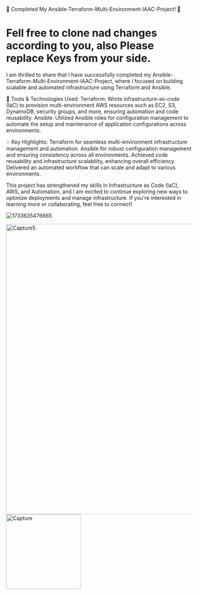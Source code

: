 🚀 Completed My Ansible-Terraform-Multi-Environment-IAAC-Project! 🚀
# Fell free to clone nad changes according to you, also Please replace Keys from your side.

I am thrilled to share that I have successfully completed my Ansible-Terraform-Multi-Environment-IAAC-Project, where I focused on building scalable and automated infrastructure using Terraform and Ansible.

🔧 Tools & Technologies Used:
Terraform: Wrote infrastructure-as-code (IaC) to provision multi-environment AWS resources such as EC2, S3, DynamoDB, security groups, and more, ensuring automation and code reusability.
Ansible: Utilized Ansible roles for configuration management to automate the setup and maintenance of application configurations across environments.

💡 Key Highlights:
Terraform for seamless multi-environment infrastructure management and automation.
Ansible for robust configuration management and ensuring consistency across all environments.
Achieved code reusability and infrastructure scalability, enhancing overall efficiency.
Delivered an automated workflow that can scale and adapt to various environments.

This project has strengthened my skills in Infrastructure as Code (IaC), AWS, and Automation, and I am excited to continue exploring new ways to optimize deployments and manage infrastructure.
If you're interested in learning more or collaborating, feel free to connect!

![1733635476665](https://github.com/user-attachments/assets/f889bcc7-267a-4563-a66f-dc9a49283f14)

<img width="783" alt="Capture5" src="https://github.com/user-attachments/assets/4051fbb9-38ee-4d60-bf63-e7fd477e83e2">

<img width="202" alt="Capture" src="https://github.com/user-attachments/assets/d17d0cc2-1949-475f-83c5-48baa7fea6ab">



